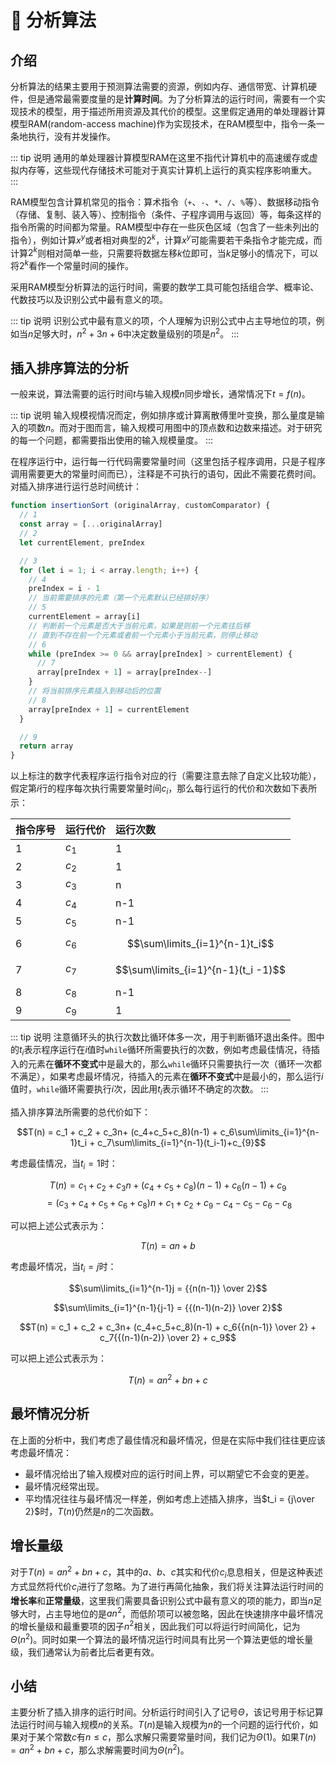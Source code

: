 # :blue_book: 分析算法

## 介绍

分析算法的结果主要用于预测算法需要的资源，例如内存、通信带宽、计算机硬件，但是通常最需要度量的是**计算时间**。为了分析算法的运行时间，需要有一个实现技术的模型，用于描述所用资源及其代价的模型。这里假定通用的单处理器计算模型RAM(random-access machine)作为实现技术，在RAM模型中，指令一条一条地执行，没有并发操作。

::: tip 说明
通用的单处理器计算模型RAM在这里不指代计算机中的高速缓存或虚拟内存等，这些现代存储技术可能对于真实计算机上运行的真实程序影响重大。
:::

RAM模型包含计算机常见的指令：算术指令（`+`、`-`、`*`、`/`、`%`等）、数据移动指令（存储、复制、装入等）、控制指令（条件、子程序调用与返回）等，每条这样的指令所需的时间都为常量。RAM模型中存在一些灰色区域（包含了一些未列出的指令），例如计算$x^y$或者相对典型的$2^k$，计算$x^y$可能需要若干条指令才能完成，而计算$2^k$则相对简单一些，只需要将数据左移$k$位即可，当$k$足够小的情况下，可以将$2^k$看作一个常量时间的操作。


采用RAM模型分析算法的运行时间，需要的数学工具可能包括组合学、概率论、代数技巧以及识别公式中最有意义的项。

::: tip 说明
识别公式中最有意义的项，个人理解为识别公式中占主导地位的项，例如当$n$足够大时，$n^2 + 3n + 6$中决定数量级别的项是$n^2$。
:::

## 插入排序算法的分析

一般来说，算法需要的运行时间$t$与输入规模$n$同步增长，通常情况下$t=f(n)$。

::: tip 说明
输入规模视情况而定，例如排序或计算离散傅里叶变换，那么量度是输入的项数$n$。而对于图而言，输入规模可用图中的顶点数和边数来描述。对于研究的每一个问题，都需要指出使用的输入规模量度。
:::


在程序运行中，运行每一行代码需要常量时间（这里包括子程序调用，只是子程序调用需要更大的常量时间而已），注释是不可执行的语句，因此不需要花费时间。对插入排序进行运行总时间统计：

``` js
function insertionSort (originalArray, customComparator) {
  // 1
  const array = [...originalArray]
  // 2
  let currentElement, preIndex

  // 3
  for (let i = 1; i < array.length; i++) {
    // 4
    preIndex = i - 1
    // 当前需要排序的元素（第一个元素默认已经排好序）
    // 5
    currentElement = array[i]
    // 判断前一个元素是否大于当前元素，如果是则前一个元素往后移
    // 直到不存在前一个元素或者前一个元素小于当前元素，则停止移动
    // 6
    while (preIndex >= 0 && array[preIndex] > currentElement) {
      // 7
      array[preIndex + 1] = array[preIndex--]
    }
    // 将当前排序元素插入到移动后的位置
    // 8
    array[preIndex + 1] = currentElement
  }

  // 9
  return array
}

```

以上标注的数字代表程序运行指令对应的行（需要注意去除了自定义比较功能），假定第$i$行的程序每次执行需要常量时间$c_i$，那么每行运行的代价和次数如下表所示：

| 指令序号     |     运行代价  |   运行次数 |  
| :--------   | :-------- | :------   |
| 1           |   $c_1$   |  1        | 
| 2           |   $c_2$   |  1        | 
| 3           |   $c_3$   |  n        |  
| 4           |   $c_4$   |  n-1      | 
| 5           |   $c_5$   |  n-1      |
| 6         |   $c_6$   | $$\sum\limits_{i=1}^{n-1}t_i$$  |
| 7        |   $c_7$   |  $$\sum\limits_{i=1}^{n-1}(t_i -1)$$|
| 8        |   $c_8$   |  n-1 |
| 9         |   $c_{9}$|  1 |

::: tip 说明
 注意循环头的执行次数比循环体多一次，用于判断循环退出条件。图中的$t_i$表示程序运行在$i$值时`while`循环所需要执行的次数，例如考虑最佳情况，待插入的元素在**循环不变式**中是最大的，那么`while`循环只需要执行一次（循环一次都不满足），如果考虑最坏情况，待插入的元素在**循环不变式**中是最小的，那么运行$i$值时，`while`循环需要执行$i$次，因此用$t_i$表示循环不确定的次数。
:::

插入排序算法所需要的总代价如下：

$$T(n) = c_1 + c_2 + c_3n+ (c_4+c_5+c_8)(n-1) + c_6\sum\limits_{i=1}^{n-1}t_i + c_7\sum\limits_{i=1}^{n-1}(t_i-1)+c_{9}$$


考虑最佳情况，当$t_i = 1$时：

$$T(n) = c_1 + c_2 + c_3n+ (c_4+c_5+c_8)(n-1) + c_6(n-1) +c_{9}$$
$$ =  (c_3+c_4+c_5+c_6+c_8) n+ c_1 + c_2 + c_9 - c_4 - c_5 - c_6 - c_8$$ 

可以把上述公式表示为：


  $$T(n)  =  an  +  b$$ 


考虑最坏情况，当$t_i = j$时：

$$\sum\limits_{i=1}^{n-1}j =  {{n(n-1)} \over 2}$$

$$\sum\limits_{i=1}^{n-1}{j-1} =  {{(n-1)(n-2)} \over 2}$$


$$T(n) = c_1 + c_2 + c_3n+ (c_4+c_5+c_8)(n-1)  + c_6{{n(n-1)} \over 2}  + c_7{{(n-1)(n-2)} \over 2} + c_9$$ 

可以把上述公式表示为：

$$T(n) = an^2 + bn + c$$ 

## 最坏情况分析

在上面的分析中，我们考虑了最佳情况和最坏情况，但是在实际中我们往往更应该考虑最坏情况：

- 最坏情况给出了输入规模对应的运行时间上界，可以期望它不会变的更差。
- 最坏情况经常出现。
- 平均情况往往与最坏情况一样差，例如考虑上述插入排序，当$t_i = {j\over 2}$时，$T(n)$仍然是$n$的二次函数。

## 增长量级

对于$T(n)=an^2+bn+c$，其中的$a、b、c$其实和代价$c_i$息息相关，但是这种表述方式显然将代价$c_i$进行了忽略。为了进行再简化抽象，我们将关注算法运行时间的**增长率**和**正常量级**，这里我们需要具备识别公式中最有意义的项的能力，即当$n$足够大时，占主导地位的是$an^2$，而低阶项可以被忽略，因此在快速排序中最坏情况的增长量级和最重要项的因子$n^2$相关，因此我们可以将运行时间简化，记为$\Theta(n^2)$。同时如果一个算法的最坏情况运行时间具有比另一个算法更低的增长量级，我们通常认为前者比后者更有效。

## 小结

主要分析了插入排序的运行时间。分析运行时间引入了记号$\Theta$，该记号用于标记算法运行时间与输入规模$n$的关系。$T(n)$是输入规模为$n$的一个问题的运行代价，如果对于某个常数$c$有$n\le c$，那么求解只需要常量时间，我们记为$\Theta(1)$。如果$T(n)=an^2+bn+c$，那么求解需要时间为$\Theta(n^2)$。
